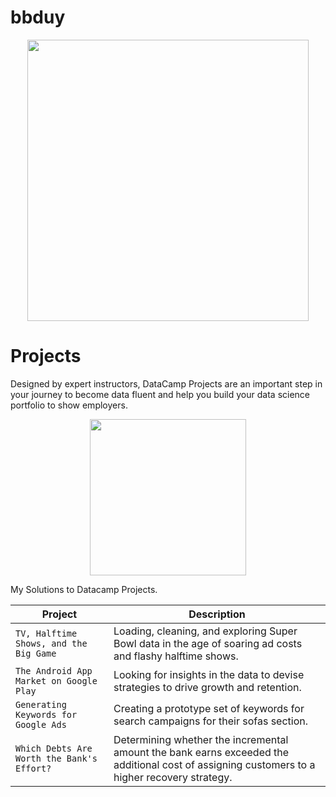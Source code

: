 # bbduy
<p align="center"> 
<img src="https://cdn.datacamp.com/main-app/assets/brand/logos/DataCamp_Horizontal_RGB-d196011f63ebda76dc5c9772425cf9541b8639af842d5e5476ef10f2460ed1e4.png" width="450">
</p>

# Projects
Designed by expert instructors, DataCamp Projects are an important step in your journey to become data fluent and help you build your data science portfolio to show employers.
<p align="center"> 
<img src="https://cdn.datacamp.com/main-app/assets/projects/projects-illustration-fb3e253ea0527cd53aafbd5ed1c4570a5c818c8deba9d0cedceb095bf64cb3fa.svg" width="250">
</p>
My Solutions to Datacamp Projects.

| Project | Description |
| --- | --- |
| `TV, Halftime Shows, and the Big Game` | Loading, cleaning, and exploring Super Bowl data in the age of soaring ad costs and flashy halftime shows. |
| `The Android App Market on Google Play` |Looking for insights in the data to devise strategies to drive growth and retention. |
| `Generating Keywords for Google Ads`| Creating a prototype set of keywords for search campaigns for their sofas section. | 
|`Which Debts Are Worth the Bank's Effort?`|Determining whether the incremental amount the bank earns exceeded the additional cost of assigning customers to a higher recovery strategy.|
